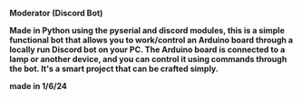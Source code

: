 <b>Moderator (Discord Bot)<b>
<p>Made in Python using the pyserial and discord modules, this is a simple functional bot that allows you to 
  work/control an Arduino board through a locally run Discord bot on your PC. The Arduino board is connected 
  to a lamp or another device, and you can control it using commands through the bot. It's a smart project 
  that can be crafted simply.</p>

<p>made in 1/6/24</p>
